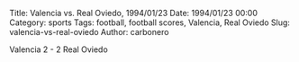 Title: Valencia vs. Real Oviedo, 1994/01/23
Date: 1994/01/23 00:00
Category: sports
Tags: football, football scores, Valencia, Real Oviedo
Slug: valencia-vs-real-oviedo
Author: carbonero


Valencia 2 - 2 Real Oviedo
